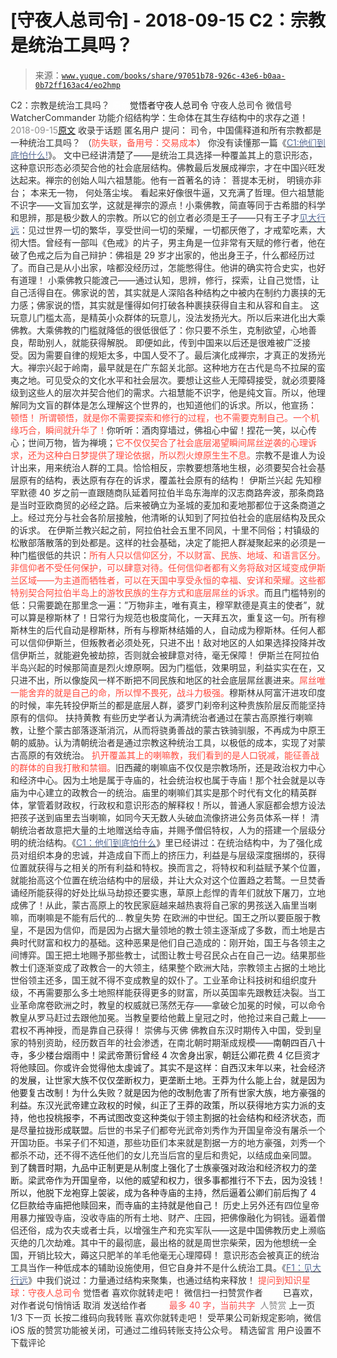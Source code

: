 # [守夜人总司令] - 2018-09-15 C2：宗教是统治工具吗？

> 来源：[`www.yuque.com/books/share/97051b78-926c-43e6-b0aa-0b72ff163ac4/eo2hmp`](https://www.yuque.com/books/share/97051b78-926c-43e6-b0aa-0b72ff163ac4/eo2hmp)

<ne-p id="520f42f3293818f927861ebbd5b15da4_p_0" data-lake-id="520f42f3293818f927861ebbd5b15da4_p_0"><ne-text id="ud9f50ba5" style="color: rgb(51, 51, 51);">C2：宗教是统治工具吗？</ne-text></ne-p> <ne-p id="e1f502ec0dd73b5b5827fa519940c28f" data-lake-id="e1f502ec0dd73b5b5827fa519940c28f"><ne-text id="u959f3e3d" ne-fontsize="12" style="color: rgb(255, 255, 255);">原创</ne-text><ne-text id="u306a4dd8" ne-fontsize="14">觉悟者</ne-text><ne-text id="u9a110096" ne-fontsize="14">守夜人总司令</ne-text></ne-p> <ne-p id="3b499e4c3652ef5385db5333ee2c4eb4" data-lake-id="3b499e4c3652ef5385db5333ee2c4eb4"><ne-text id="u51ec2e68" ne-fontsize="14" ne-bold="true" style="color: rgb(51, 51, 51);">守夜人总司令</ne-text></ne-p> <ne-p id="c3cc69a843bace55b6df2254af6f670b" data-lake-id="c3cc69a843bace55b6df2254af6f670b"><ne-text id="u1fe07fea" ne-fontsize="14" style="color: rgb(51, 51, 51);">微信号</ne-text><ne-text id="u16b31638" ne-fontsize="14" style="color: rgb(51, 51, 51);">WatcherCommander</ne-text></ne-p> <ne-p id="1b11a1bff9c6b763302ce0870e7f0a7d" data-lake-id="1b11a1bff9c6b763302ce0870e7f0a7d"><ne-text id="u52590af2" ne-fontsize="14" style="color: rgb(51, 51, 51);">功能介绍</ne-text><ne-text id="u90c8f4cb" ne-fontsize="14" style="color: rgb(51, 51, 51);">结构学：生命体在其生存结构中的求存之道！</ne-text></ne-p> <ne-p id="fd6e6f86e7cbc66b399521520a558ce9" data-lake-id="fd6e6f86e7cbc66b399521520a558ce9"><ne-text id="u3f38ea65" style="color: rgb(140, 140, 140);">2018-09-15</ne-text>[<ne-text id="u05a8d284" ne-fontsize="14">原文</ne-text>](https://mp.weixin.qq.com/s?__biz=MzAxNDk1NjI2Mw==&mid=2247483901&idx=1&sn=f5d9f8c7bd84370c79adae921351e813&chksm=9b8a2275acfdab63fde093d76ff82e01d0e2fd43ea675f77fd17fd51a15873d4d10499f5338d&scene=27#wechat_redirect&cpage=483)</ne-p> <ne-p id="68c195a3b1a076faeaab81d1a4de4715" data-lake-id="68c195a3b1a076faeaab81d1a4de4715"><ne-text id="u24f33142" style="color: rgb(51, 51, 51);">收录于话题</ne-text></ne-p> <ne-p id="862505e4bc3d2a530d2e02409475bdd2" data-lake-id="862505e4bc3d2a530d2e02409475bdd2"><ne-text id="ud456f1f9" ne-fontsize="13" style="color: rgb(51, 51, 51);">匿名用户 提问： 司令，中国儒释道和所有宗教都是一种统治工具吗？ （</ne-text><ne-text id="u1323694a" ne-fontsize="13" style="color: rgb(255, 76, 65);">防失联，备用号：交易成本</ne-text><ne-text id="u492c5b08" ne-fontsize="13" style="color: rgb(51, 51, 51);">）</ne-text></ne-p> <ne-p id="e57da0e0b44042ee53435b2bdf8dac88" data-lake-id="e57da0e0b44042ee53435b2bdf8dac88"><ne-text id="u8c171a9e" style="color: rgb(51, 51, 51);">你没有读懂那一篇《</ne-text>[<ne-text id="u16aa8741" style="color: rgb(87, 107, 149);">C1:他们到底怕什么!</ne-text>](http://mp.weixin.qq.com/s?__biz=MzAxNDk1NjI2Mw==&mid=2247483898&idx=1&sn=1b0a50386e9e89d2750dec717236f0aa&chksm=9b8a2272acfdab64235b35ee5e91b8cac6172144207251636e1345fc570aa1601f59eff7f442&scene=21#wechat_redirect)<ne-text id="ub6da0632" style="color: rgb(51, 51, 51);">》。 文中已经讲清楚了——</ne-text><ne-text id="uee82a58e" ne-bold="true" style="color: rgb(51, 51, 51);">是统治工具选择一种覆盖其上的意识形态，这种意识形态必须契合他的社会底层结构。</ne-text><ne-text id="u032692b8" style="color: rgb(51, 51, 51);">佛教最后发展成禅宗，才在中国兴旺发达起来。禅宗的创始人叫六祖慧能。他有一首著名的诗：</ne-text></ne-p> <ne-p id="a47886c97826c5a554f0c60b99f48bc7" data-lake-id="a47886c97826c5a554f0c60b99f48bc7"><ne-text id="ubce19b10" style="color: rgb(51, 51, 51);">菩提本无树，</ne-text></ne-p> <ne-p id="f7bc95f979464395a6a5f829c34c918b" data-lake-id="f7bc95f979464395a6a5f829c34c918b"><ne-text id="u3f7a4410" style="color: rgb(51, 51, 51);">明镜亦非台；</ne-text></ne-p> <ne-p id="3938c2180c27c4fc1cb5ba668aeaf123" data-lake-id="3938c2180c27c4fc1cb5ba668aeaf123"><ne-text id="u08fce7c8" style="color: rgb(51, 51, 51);">本来无一物，</ne-text></ne-p> <ne-p id="3a255b06571e9602451fa5e78a865f83" data-lake-id="3a255b06571e9602451fa5e78a865f83"><ne-text id="u528e33a9" style="color: rgb(51, 51, 51);">何处落尘埃。</ne-text></ne-p> <ne-p id="df5f69c5d51b40280ddc002a3d276a83" data-lake-id="df5f69c5d51b40280ddc002a3d276a83"><ne-text id="u2d870991" style="color: rgb(51, 51, 51);">看起来好像很牛逼，又充满了哲理。但六祖慧能不识字——文盲加玄学，这就是禅宗的源点！小乘佛教，简直等同于古希腊的科学和思辨，那是极少数人的宗教。所以它的创立者必须是王子——只有王子才</ne-text>[<ne-text id="u194538ea" style="color: rgb(87, 107, 149);">见大行远</ne-text>](http://mp.weixin.qq.com/s?__biz=MzAxNDk1NjI2Mw==&mid=2247483815&idx=1&sn=3ef0a28f13360d542e1fe295b25cbd9a&chksm=9b8a222facfdab3920ee4384bc60709209747c50a7da243c69a345cd69a301cd194d921d643d&scene=21#wechat_redirect)<ne-text id="ube6e4a48" style="color: rgb(51, 51, 51);">：见过世界一切的繁华，享受世间一切的荣耀，一切都厌倦了，才戒荤吃素，大彻大悟。曾经有一部叫《色戒》的片子，男主角是一位非常有天赋的修行者，他在破了色戒之后为自己辩护：佛祖是 29 岁才出家的，他出身王子，什么都经历过了。而自己是从小出家，啥都没经历过，怎能憋得住。他讲的确实符合史实，也好有道理！</ne-text></ne-p> <ne-p id="3c42061aaa35c10d7a0dcb6a231d7870" data-lake-id="3c42061aaa35c10d7a0dcb6a231d7870"><ne-text id="u1888da8b" ne-bold="true" style="color: rgb(51, 51, 51);">小乘佛教只能渡己——通过认知，思辨，修行，探索，让自己觉悟，让自己活得自在。佛家说的苦，其实就是人深陷各种结构之中被内在制约力裹挟的无力感；佛家说的悟，其实就是懂得如何打破各种裹挟获得自主和从容和自主。</ne-text></ne-p> <ne-p id="d565415c0d774858b51741a3331c675a" data-lake-id="d565415c0d774858b51741a3331c675a"><ne-text id="ue2d60615" style="color: rgb(51, 51, 51);">这玩意儿门槛太高，是精英小众群体的玩意儿，没法发扬光大。所以后来进化出大乘佛教。大乘佛教的门槛就降低的很低很低了：你只要不杀生，克制欲望，心地善良，帮助别人，就能获得解脱。</ne-text></ne-p> <ne-p id="d3032edf74996a22505610f7afeae7b6" data-lake-id="d3032edf74996a22505610f7afeae7b6"><ne-text id="ud2a86dc7" style="color: rgb(51, 51, 51);">即便如此，传到中国来以后还是很难被广泛接受。因为需要自律的规矩太多，中国人受不了。最后演化成禅宗，才真正的发扬光大。禅宗兴起于岭南，最早就是在广东韶关北部。这种地方在古代是鸟不拉屎的蛮夷之地。可见受众的文化水平和社会层次。要想让这些人无障碍接受，就必须要降级到这些人的层次并契合他们的需求。六祖慧能不识字，他是纯文盲。所以，他理解同为文盲的群体是怎么理解这个世界的，也知道他们的诉求。所以，他宣扬：</ne-text></ne-p> <ne-p id="88e8e2256baa19378bbfa5a4d539a304" data-lake-id="88e8e2256baa19378bbfa5a4d539a304"><ne-text id="u57315f7e" ne-bold="true" style="color: rgb(255, 76, 65);">顿悟！</ne-text></ne-p> <ne-p id="287a8cb373642966f8630ed28c907a15" data-lake-id="287a8cb373642966f8630ed28c907a15"><ne-text id="u04d8b517" style="color: rgb(255, 76, 65);">所谓顿悟，就是你不需要探索和修行的过程，也不需要克制自己。一个机缘巧合，瞬间就升华了！</ne-text><ne-text id="u84702ce0" style="color: rgb(51, 51, 51);">你听听：酒肉穿墙过，佛祖心中留！捏花一笑，以心传心；世间万物，皆为禅境；</ne-text><ne-text id="uc77ae67a" style="color: rgb(255, 76, 65);">它不仅仅契合了社会底层渴望瞬间屌丝逆袭的心理诉求，还为这种白日梦提供了理论依据，所以烈火燎原生生不息。</ne-text><ne-text id="u69c57a18" ne-bold="true" style="color: rgb(51, 51, 51);">宗教不是谁人为设计出来，用来统治人群的工具。恰恰相反，宗教要想落地生根，必须要契合社会基层原有的结构，表达原有存在的诉求，覆盖社会原有的结构！</ne-text></ne-p> <ne-p id="0410ae4b80373e241628e2b47d767ab0" data-lake-id="0410ae4b80373e241628e2b47d767ab0"><ne-text id="ua19716fb" ne-bold="true" style="color: rgb(51, 51, 51);">伊斯兰兴起</ne-text></ne-p> <ne-p id="9902b33f20331e84140838fb28ab871a" data-lake-id="9902b33f20331e84140838fb28ab871a"><ne-text id="u7c8e0811" style="color: rgb(51, 51, 51);">先知穆罕默德 40 岁之前一直跟随商队延着阿拉伯半岛东海岸的汉志商路奔波，那条商路是当时亚欧商贸的必经之路。后来被确立为圣城的麦加和麦地那都位于这条商道之上。经过充分与社会各阶层接触，他清晰的认知到了阿拉伯社会的底层结构及民众的诉求。</ne-text></ne-p> <ne-p id="8cbc91109dce224bb69db5796db2ccb7" data-lake-id="8cbc91109dce224bb69db5796db2ccb7"><ne-text id="u33b9cfd5" style="color: rgb(51, 51, 51);">在伊斯兰教兴起之前，阿拉伯社会五里不同风，十里不同俗；村镇级的松散部落散落的到处都是。这样的社会基础，决定了能把人群凝聚起来的必须是一种门槛很低的共识：</ne-text><ne-text id="u86a26261" style="color: rgb(255, 76, 65);">所有人只以信仰区分，不以财富、民族、地域、和语言区分。非信仰者不受任何保护，可以肆意对待。任何信仰者都有义务将敌对区域变成伊斯兰区域——为主道而牺牲者，可以在天国中享受永恒的幸福、安详和荣耀。这些都特别契合阿拉伯半岛上的游牧民族的生存方式和底层屌丝的诉求。</ne-text><ne-text id="u262ba2c1" style="color: rgb(51, 51, 51);">而且门槛特别的低：只需要跪在那里念一遍：”万物非主，唯有真主，穆罕默德是真主的使者”，就可以算是穆斯林了！日常行为规范也极度简化，一天拜五次，重复这一句。所有穆斯林生的后代自动是穆斯林，所有与穆斯林结婚的人，自动成为穆斯林。任何人都可以信仰伊斯兰，但叛教者必须处死，只进不出！敌对地区的人如果选择投降并改信伊斯兰，就能避免被劫掠，否则就会被肆意对待，毫无保障！</ne-text></ne-p> <ne-p id="48db063b2b7be8258c2c1ebb642f1b1e" data-lake-id="48db063b2b7be8258c2c1ebb642f1b1e"><ne-text id="u6b5924da" style="color: rgb(51, 51, 51);">伊斯兰在阿拉伯半岛兴起的时候那简直是烈火燎原啊。因为门槛低，效果明显，利益实实在在，又只进不出，所以像旋风一样不断把不同民族和地区的社会底层屌丝裹进来。</ne-text><ne-text id="u88b0902f" style="color: rgb(255, 76, 65);">屌丝唯一能舍弃的就是自己的命，所以悍不畏死，战斗力极强。</ne-text><ne-text id="uef7798c0" style="color: rgb(51, 51, 51);">穆斯林从阿富汗进攻印度的时候，率先转投伊斯兰的都是底层人群，婆罗门刹帝利这种贵族阶层反而能坚持原有的信仰。</ne-text></ne-p> <ne-p id="4c4f0e0c235ddd7eefdd87c098950919" data-lake-id="4c4f0e0c235ddd7eefdd87c098950919"><ne-text id="uadb57c1c" ne-bold="true" style="color: rgb(51, 51, 51);">扶持黄教</ne-text></ne-p> <ne-p id="87f1da7aa58a747f0c027a641f315253" data-lake-id="87f1da7aa58a747f0c027a641f315253"><ne-text id="u07828059" style="color: rgb(51, 51, 51);">有些历史学者认为满清统治者通过在蒙古高原推行喇嘛教，让整个蒙古部落逐渐消沉，从而将骁勇善战的蒙古铁骑驯服，不再成为中原王朝的威胁。认为清朝统治者是通过宗教这种统治工具，以极低的成本，实现了对蒙古高原的有效统治。</ne-text></ne-p> <ne-p id="d64f6a358f14c1f2b52d2f595f8306bc" data-lake-id="d64f6a358f14c1f2b52d2f595f8306bc"><ne-text id="u548a6465" style="color: rgb(255, 76, 65);">扒开覆盖其上的喇嘛教，我们看到的是人口锐减，能征善战的群体的自我打散和禁锢。</ne-text><ne-text id="ua3e66095" ne-bold="true" style="color: rgb(51, 51, 51);">旧西藏的喇嘛庙不仅仅是宗教场所，还是政治权力中心和经济中心。因为土地是属于寺庙的，社会统治权也属于寺庙！那个社会就是以寺庙为中心建立的政教合一的统治。庙里的喇嘛们其实是那个时代有文化的精英群体，掌管着财政权，行政权和意识形态的解释权！</ne-text><ne-text id="u4f7df0b3" style="color: rgb(51, 51, 51);">所以，普通人家庭都会想方设法把孩子送到庙里去当喇嘛，如同今天无数人头破血流像挤进公务员体系一样！</ne-text></ne-p> <ne-p id="dadbe5583f4be783cb5e75d50ba108ae" data-lake-id="dadbe5583f4be783cb5e75d50ba108ae"><ne-text id="ue94750b4" style="color: rgb(51, 51, 51);">清朝统治者故意把大量的土地赠送给寺庙，并赐予僧侣特权，人为的搭建一个层级分明的统治结构。《</ne-text>[<ne-text id="uf353b985" style="color: rgb(87, 107, 149);">C1：他们到底怕什么</ne-text>](http://mp.weixin.qq.com/s?__biz=MzAxNDk1NjI2Mw==&mid=2247483898&idx=1&sn=1b0a50386e9e89d2750dec717236f0aa&chksm=9b8a2272acfdab64235b35ee5e91b8cac6172144207251636e1345fc570aa1601f59eff7f442&scene=21#wechat_redirect)<ne-text id="udb07f857" style="color: rgb(51, 51, 51);">》里已经讲过：</ne-text><ne-text id="u4b81d102" ne-bold="true" style="color: rgb(51, 51, 51);">在统治结构中，为了强化成员对组织本身的忠诚，并造成自下而上的挤压力，利益是与层级深度捆绑的，获得位置就获得与之相关的所有利益和特权。换而言之，将特权和利益赋予某个位置，就能抬高这个位置在统治结构中的层级，并让大众对这个位置趋之若鹜。</ne-text><ne-text id="ua196a2ac" style="color: rgb(51, 51, 51);">一旦焚香诵经所能获得的好处比纵马劫掠还要实惠，草原上彪悍的青年们就放下屠刀，立地成佛了！从此，蒙古高原上的牧民家庭越来越热衷将自己家的男孩送入庙里当喇嘛，而喇嘛是不能有后代的…</ne-text></ne-p> <ne-p id="afb08155450783f3073c30d6a2cc4922" data-lake-id="afb08155450783f3073c30d6a2cc4922"><ne-text id="u5a362a8f" ne-bold="true" style="color: rgb(51, 51, 51);">教皇失势</ne-text></ne-p> <ne-p id="ce3681367905b3ac3cc9cc6334865c23" data-lake-id="ce3681367905b3ac3cc9cc6334865c23"><ne-text id="u85635000" style="color: rgb(51, 51, 51);">在欧洲的中世纪。国王之所以要臣服于教皇，不是因为信仰，而是因为占据大量领地的教士领主逐渐成了多数，而土地是古典时代财富和权力的基础。这种恶果是他们自己造成的：刚开始，国王与各领主之间博弈。国王把土地赐予那些教士，试图让教士号召民众占在自己一边。结果那些教士们逐渐变成了政教合一的大领主，结果整个欧洲大陆，宗教领主占据的土地比世俗领主还多，国王就不得不变成教皇的奴仆了。工业革命让科技树和组织度升级，不再需要那么多土地照样能获得更多的财富，所以英国率先跟教廷决裂。当工业革命席卷欧洲之时，教皇的权威就已荡然无存——拿破仑加冕的时候，可以命令教皇从罗马赶过去跟他加冕。当教皇要给他戴上皇冠之时，他抢过来自己戴上——君权不再神授，而是靠自己获得！</ne-text></ne-p> <ne-p id="b9e5d946ec0af0fa44768e04433e2c32" data-lake-id="b9e5d946ec0af0fa44768e04433e2c32"><ne-text id="udad9b62c" ne-bold="true" style="color: rgb(51, 51, 51);">崇佛与灭佛</ne-text></ne-p> <ne-p id="30c0df1f5d86e7ff51be4bbb43e4f942" data-lake-id="30c0df1f5d86e7ff51be4bbb43e4f942"><ne-text id="u2eea5c73" style="color: rgb(51, 51, 51);">佛教自东汉时期传入中国，受到皇家的特别资助，经历数百年的社会渗透，在南北朝时期渐成规模——</ne-text><ne-text id="ua4507208" style="color: rgb(34, 34, 34);">南朝四百八十寺，多少楼台烟雨中！梁武帝萧衍曾经 4 次舍身出家，朝廷公卿花费 4 亿巨资才将他赎回。你或许会觉得他太虔诚了。其实不是这样：自西汉末年以来，社会经济的发展，让世家大族不仅仅垄断权力，更垄断土地。王莽为什么能上台，就是因为他要复古改制！为什么失败？就是因为他的改制危害了所有世家大族，地方豪强的利益。东汉光武帝建立政权的时候，纠正了王莽的政策，所以获得地方实力派的支持，他也投桃报李，不再试图改变这种类似于领主割据的社会结构和经济状态，而是尽量拉拢形成联盟。</ne-text><ne-text id="u028ee123" style="color: rgb(51, 51, 51);">后世的书呆子们都夸光武帝刘秀作为开国皇帝没有屠杀一个开国功臣。书呆子们不知道，那些功臣们本来就是割据一方的地方豪强，刘秀一个都杀不动，还不得不选任他们的女儿充当后宫的皇后和贵妃，以结成血亲同盟。</ne-text></ne-p> <ne-p id="0b1dda7306bc757b29fef8a88a2e482c" data-lake-id="0b1dda7306bc757b29fef8a88a2e482c"><ne-text id="uf0026a78" style="color: rgb(34, 34, 34);">到了魏晋时期，九品中正制更是从制度上强化了士族豪强对政治和经济权力的垄断。梁武帝作为开国皇帝，以他的威望和权力，很多事都推行不下去，因为没钱！所以，他脱下龙袍穿上袈裟，成为各种寺庙的主持，然后逼着公卿们前后掏了 4 亿巨款给寺庙把他赎回来，而寺庙的主持就是他自己！</ne-text></ne-p> <ne-p id="c8646bf170d2c0e80c10e88956d0dd31" data-lake-id="c8646bf170d2c0e80c10e88956d0dd31"><ne-text id="ua6ccedf3" style="color: rgb(51, 51, 51);">历史上另外还有四位皇帝用暴力摧毁寺庙，没收寺庙的所有土地、财产、庄园，把佛像融化为铜钱。逼着僧侣还俗，成为农夫或者士兵，以增强生产和充实军队——这是中国佛教历史上濒临灭绝的几次劫难。其中干的最彻底，最出格的就是周世宗柴荣，因为他想统一全国，开销比较大，薅这只肥羊的羊毛他毫无心理障碍！</ne-text></ne-p> <ne-p id="9ee4ef6beb22a1d77c3fd8fffccf5287" data-lake-id="9ee4ef6beb22a1d77c3fd8fffccf5287"><ne-text id="u36270f8c" style="color: rgb(51, 51, 51);">意识形态会被真正的统治工具当作一种低成本的辅助设施使用，但它自身并不是什么统治工具。《</ne-text>[<ne-text id="u5e6f6f3a" style="color: rgb(87, 107, 149);">F1：见大行远</ne-text>](http://mp.weixin.qq.com/s?__biz=MzAxNDk1NjI2Mw==&mid=2247483815&idx=1&sn=3ef0a28f13360d542e1fe295b25cbd9a&chksm=9b8a222facfdab3920ee4384bc60709209747c50a7da243c69a345cd69a301cd194d921d643d&scene=21#wechat_redirect)<ne-text id="u749096d9" style="color: rgb(51, 51, 51);">》中我们说过：力量通过结构来聚集，也通过结构来释放！</ne-text></ne-p> <ne-p id="34e0f1908dc357e5b00d1e7e36eb52f3" data-lake-id="34e0f1908dc357e5b00d1e7e36eb52f3" ne-alignment="center"><ne-text id="u7aa9581f" ne-bold="true" style="color: rgb(255, 76, 65);">提问到知识星球：守夜人总司令</ne-text></ne-p>  <ne-p id="efc08561819184e30ea9062ff7108e2a" data-lake-id="efc08561819184e30ea9062ff7108e2a" ne-alignment="center"><ne-card data-card-name="image" data-card-type="inline" id="U1KbU" data-event-boundary="card" style="color: rgb(51, 51, 51);"><ne-p id="c4e9ff2461167513cb5a76630c8bec9e" data-lake-id="c4e9ff2461167513cb5a76630c8bec9e"><ne-text id="u5f5c6721" style="color: rgb(51, 51, 51);">觉悟者</ne-text></ne-p> <ne-p id="37b56e1e9472338b676d472fb9d7cce2" data-lake-id="37b56e1e9472338b676d472fb9d7cce2"><ne-text id="u5a41999a" style="color: rgb(51, 51, 51);">喜欢你就转走吧！</ne-text></ne-p> <ne-p id="d2a2cc0f0e085e10112344519d89e430" data-lake-id="d2a2cc0f0e085e10112344519d89e430"><ne-text id="u76a686bc" ne-bold="true" style="color: rgb(51, 51, 51);">微信扫一扫赞赏作者</ne-text><ne-text id="u906673d7" ne-bold="true" style="color: rgb(255, 255, 255);">赞赏</ne-text></ne-p> <ne-p id="3dda7eb4dc1d754428741c2f4a6e7412" data-lake-id="3dda7eb4dc1d754428741c2f4a6e7412"><ne-text id="uc45676f2" style="color: rgb(51, 51, 51);">已喜欢，</ne-text><ne-text id="u16261382">对作者说句悄悄话</ne-text></ne-p> <ne-p id="203a85d0a04b62ff5766064aa21c7f07" data-lake-id="203a85d0a04b62ff5766064aa21c7f07"><ne-text id="ub9371ec8" style="color: rgb(51, 51, 51);">取消</ne-text></ne-p> <ne-p id="7a250265079118fd373c9aa017e784db" data-lake-id="7a250265079118fd373c9aa017e784db"><ne-text id="ubb4894ff" ne-fontsize="14" ne-bold="true" style="color: rgb(51, 51, 51);">发送给作者</ne-text></ne-p> <ne-p id="5289817f8ff8aa490232de4cc146a588" data-lake-id="5289817f8ff8aa490232de4cc146a588"><ne-text id="u79abbc49" ne-bold="true" style="color: rgb(255, 255, 255);">发送</ne-text></ne-p> <ne-p id="d35069228d2715175f983cb2638f34b8" data-lake-id="d35069228d2715175f983cb2638f34b8"><ne-text id="u11724925" ne-fontsize="13" style="color: rgb(250, 81, 81);">最多 40 字，当前共字</ne-text></ne-p> <ne-p id="335ffb566e7c47ac95cf5f9495423bc4" data-lake-id="335ffb566e7c47ac95cf5f9495423bc4"><ne-text id="u35a8bf88" style="color: rgb(136, 136, 136);"> 人赞赏</ne-text></ne-p> <ne-p id="078e068aa4adbe75c62861d2e66db421" data-lake-id="078e068aa4adbe75c62861d2e66db421"><ne-text id="u6a6a8dcc" style="color: rgb(51, 51, 51);">上一页</ne-text> <ne-text id="u34a889fd">1</ne-text><ne-text id="ua45d4269" style="color: rgb(51, 51, 51);">/3 下一页</ne-text></ne-p> <ne-p id="2a9b8608fc375039b2c7c727c205f442" data-lake-id="2a9b8608fc375039b2c7c727c205f442"><ne-text id="u6f7fdf60" style="color: rgb(51, 51, 51);">长按二维码向我转账</ne-text></ne-p> <ne-p id="5c07bd28ed5dd8d623cd6b0458de69e0" data-lake-id="5c07bd28ed5dd8d623cd6b0458de69e0"><ne-text id="u8697aa2a" style="color: rgb(51, 51, 51);">喜欢你就转走吧！</ne-text></ne-p> <ne-p id="eca3d42703bcb9c9b542fd3e0b5be2bf" data-lake-id="eca3d42703bcb9c9b542fd3e0b5be2bf"><ne-text id="ue443d403" style="color: rgb(51, 51, 51);">受苹果公司新规定影响，微信 iOS 版的赞赏功能被关闭，可通过二维码转账支持公众号。</ne-text></ne-p> <ne-h3 id="KjVxB" data-lake-id="KjVxB"><ne-heading-ext><ne-heading-anchor></ne-heading-anchor><ne-heading-fold></ne-heading-fold></ne-heading-ext><ne-heading-content><ne-text id="u191ce7cf" ne-fontsize="16" style="color: rgb(51, 51, 51);">精选留言</ne-text></ne-heading-content></ne-h3> <ne-p id="66b32e62a49caae9ea418a2f975cdcf0" data-lake-id="66b32e62a49caae9ea418a2f975cdcf0"><ne-text id="uba133e18" style="color: rgb(51, 51, 51);">用户设置不下载评论</ne-text></ne-p></ne-card></ne-p>